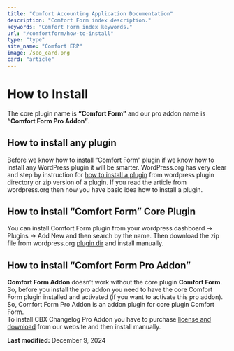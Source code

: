 ```yaml
---
title: "Comfort Accounting Application Documentation"
description: "Comfort Form index description."
keywords: "Comfort Form index keywords."
url: "/comfortform/how-to-install"
type: "type"
site_name: "Comfort ERP"
image: /seo_card.png
card: "article"
---
```

# How to Install

The core plugin name is **“Comfort Form”** and our pro addon name is **“Comfort Form Pro Addon”**.

## How to install any plugin

Before we know how to install “Comfort Form” plugin if we know how to install any WordPress plugin it will be smarter. WordPress.org has very clear and step by instruction for [how to install a plugin](https://wordpress.org/documentation/article/manage-plugins/#installing-plugins-1) from wordpress plugin directory or zip version of a plugin. If you read the article from wordpress.org then now you have basic idea how to install a plugin.

## How to install “Comfort Form” Core Plugin

You can install Comfort Form plugin from your wordpress dashboard -> Plugins -> Add New and then search by the name. Then download the zip file from wordpress.org [plugin dir](https://wordpress.org/plugins/comfortform/) and install manually.

## How to install “Comfort Form Pro Addon”

**Comfort Form Addon** doesn’t work without the core plugin **Comfort Form**. So, before you install the pro addon you need to have the core Comfort Form plugin installed and activated (if you want to activate this pro addon). So, Comfort Form Pro Addon is an addon plugin for core plugin Comfort Form.  
To install CBX Changelog Pro Addon you have to purchase [license and download](https://comforterp.com/product/comfort-accounting-accounting-solution-for-wordpress/#downloadarea) from our website and then install manually.

**Last modified:** December 9, 2024